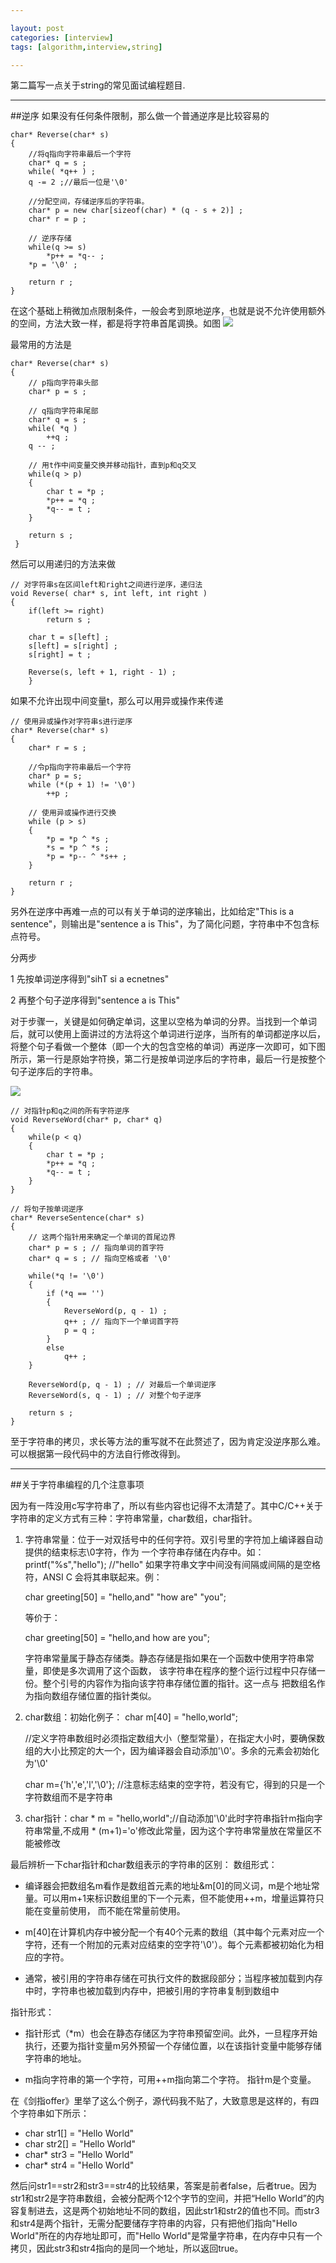 ```yaml
---

layout: post
categories: [interview]
tags: [algorithm,interview,string]

---
```


第二篇写一点关于string的常见面试编程题目.

- - -
##逆序
如果没有任何条件限制，那么做一个普通逆序是比较容易的

```
char* Reverse(char* s)
{
    //将q指向字符串最后一个字符
    char* q = s ;
    while( *q++ ) ;
    q -= 2 ;//最后一位是'\0'
    
    //分配空间，存储逆序后的字符串。
    char* p = new char[sizeof(char) * (q - s + 2)] ; 
    char* r = p ;

    // 逆序存储
    while(q >= s)
        *p++ = *q-- ;
    *p = '\0' ;

    return r ;
}
```
在这个基础上稍微加点限制条件，一般会考到原地逆序，也就是说不允许使用额外的空间，方法大致一样，都是将字符串首尾调换。如图
![](http://pic002.cnblogs.com/images/2011/64257/2011030921173395.png)

最常用的方法是

```
char* Reverse(char* s)
{
    // p指向字符串头部
    char* p = s ;

    // q指向字符串尾部
    char* q = s ;
    while( *q )
        ++q ;
    q -- ;

    // 用t作中间变量交换并移动指针，直到p和q交叉
    while(q > p)
    {
        char t = *p ;
        *p++ = *q ;
        *q-- = t ;
    }

    return s ;
 }
```

然后可以用递归的方法来做


```
// 对字符串s在区间left和right之间进行逆序，递归法
void Reverse( char* s, int left, int right )
{
    if(left >= right)
        return s ;

    char t = s[left] ;
    s[left] = s[right] ;
    s[right] = t ;

    Reverse(s, left + 1, right - 1) ;
    }

```

如果不允许出现中间变量t，那么可以用异或操作来传递

```
// 使用异或操作对字符串s进行逆序
char* Reverse(char* s)
{
    char* r = s ;

    //令p指向字符串最后一个字符
    char* p = s;
    while (*(p + 1) != '\0')
        ++p ;

    // 使用异或操作进行交换
    while (p > s)
    {
        *p = *p ^ *s ;
        *s = *p ^ *s ;
        *p = *p-- ^ *s++ ;
    }

    return r ;
}
```
另外在逆序中再难一点的可以有关于单词的逆序输出，比如给定"This is a sentence"，则输出是"sentence a is This"，为了简化问题，字符串中不包含标点符号。

分两步

1 先按单词逆序得到"sihT si a ecnetnes"

2 再整个句子逆序得到"sentence a is This"

对于步骤一，关键是如何确定单词，这里以空格为单词的分界。当找到一个单词后，就可以使用上面讲过的方法将这个单词进行逆序，当所有的单词都逆序以后，将整个句子看做一个整体（即一个大的包含空格的单词）再逆序一次即可，如下图所示，第一行是原始字符换，第二行是按单词逆序后的字符串，最后一行是按整个句子逆序后的字符串。

![](http://pic002.cnblogs.com/images/2011/64257/2011030921192821.png)

```
// 对指针p和q之间的所有字符逆序
void ReverseWord(char* p, char* q)
{
    while(p < q)
    {
        char t = *p ;
        *p++ = *q ;
        *q-- = t ;
    }
}

// 将句子按单词逆序
char* ReverseSentence(char* s)
{
    // 这两个指针用来确定一个单词的首尾边界
    char* p = s ; // 指向单词的首字符
    char* q = s ; // 指向空格或者 '\0'

    while(*q != '\0')
    {
        if (*q == '')
        {
            ReverseWord(p, q - 1) ;
            q++ ; // 指向下一个单词首字符
            p = q ;
        }
        else
            q++ ;
    }

    ReverseWord(p, q - 1) ; // 对最后一个单词逆序
    ReverseWord(s, q - 1) ; // 对整个句子逆序

    return s ;
}
```


至于字符串的拷贝，求长等方法的重写就不在此赘述了，因为肯定没逆序那么难。可以根据第一段代码中的方法自行修改得到。

- - -
##关于字符串编程的几个注意事项

因为有一阵没用c写字符串了，所以有些内容也记得不太清楚了。其中C/C++关于字符串的定义方式有三种：字符串常量，char数组，char指针。

1. 字符串常量：位于一对双括号中的任何字符。双引号里的字符加上编译器自动提供的结束标志\0字符，作为
一个字符串存储在内存中。如：printf("%s","hello"); //"hello"
    如果字符串文字中间没有间隔或间隔的是空格符，ANSI  C 会将其串联起来。例：
    
     char greeting[50] = "hello,and" "how are" "you";
     
   等价于：
   
     char greeting[50] = "hello,and how are you";
   
   字符串常量属于静态存储类。静态存储是指如果在一个函数中使用字符串常量，即使是多次调用了这个函数，
该字符串在程序的整个运行过程中只存储一份。整个引号的内容作为指向该字符串存储位置的指针。这一点与
把数组名作为指向数组存储位置的指针类似。
2. char数组：初始化例子：
      char m[40] = "hello,world";  
      
      //定义字符串数组时必须指定数组大小（整型常量），在指定大小时，要确保数组的大小比预定的大一个，因为编译器会自动添加'\0'。多余的元素会初始化为'\0'

      char m={'h','e','l','\0'};  //注意标志结束的空字符，若没有它，得到的只是一个字符数组而不是字符串
3. char指针：char * m = "hello,world";//自动添加'\0'此时字符串指针m指向字符串常量,不成用 * (m+1)='o'修改此常量，因为这个字符串常量放在常量区不能被修改

最后辨析一下char指针和char数组表示的字符串的区别：
数组形式：

- 编译器会把数组名m看作是数组首元素的地址&m[0]的同义词，m是个地址常量。可以用m+1来标识数组里的下一个元素，但不能使用++m，增量运算符只能在变量前使用， 而不能在常量前使用。

- m[40]在计算机内存中被分配一个有40个元素的数组（其中每个元素对应一个字符，还有一个附加的元素对应结束的空字符'\0'）。每个元素都被初始化为相应的字符。  

- 通常，被引用的字符串存储在可执行文件的数据段部分；当程序被加载到内存中时，字符串也被加载到内存中，把被引用的字符串复制到数组中
    
指针形式：

- 指针形式（*m）也会在静态存储区为字符串预留空间。此外，一旦程序开始执行，还要为指针变量m另外预留一个存储位置，以在该指针变量中能够存储字符串的地址。

- m指向字符串的第一个字符，可用++m指向第二个字符。  指针m是个变量。    


在《剑指offer》里举了这么个例子，源代码我不贴了，大致意思是这样的，有四个字符串如下所示：

- char str1[] = "Hello World"
- char str2[] = "Hello World"
- char* str3 = "Hello World"
- char* str4 = "Hello World"

然后问str1==str2和str3==str4的比较结果，答案是前者false，后者true。因为str1和str2是字符串数组，会被分配两个12个字节的空间，并把“Hello World”的内容复制进去，这是两个初始地址不同的数组，因此str1和str2的值也不同。而str3和str4是两个指针，无需分配要储存字符串的内容，只有把他们指向"Hello World"所在的内存地址即可，而"Hello World"是常量字符串，在内存中只有一个拷贝，因此str3和str4指向的是同一个地址，所以返回true。

